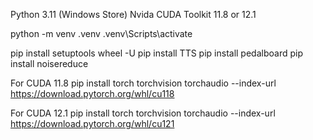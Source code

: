 Python 3.11 (Windows Store)
Nvida CUDA Toolkit 11.8 or 12.1

python -m venv .venv
.venv\Scripts\activate

pip install setuptools wheel -U
pip install TTS
pip install pedalboard
pip install noisereduce

For CUDA 11.8
pip install torch torchvision torchaudio --index-url https://download.pytorch.org/whl/cu118

For CUDA 12.1
pip install torch torchvision torchaudio --index-url https://download.pytorch.org/whl/cu121
